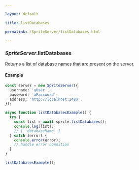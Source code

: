 ```yaml
---

layout: default

title: listDatabases

permalink: /SpriteServer/listDatabases.html

---
```


### _SpriteServer_.listDatabases

Returns a list of database names that are present on the server.

#### Example

```ts
const server = new SpriteServer({
  username: 'aUser',
  password: 'aPassword',
  address: 'http://localhost:2480',
});

async function listDatabasesExample() {
  try {
    const list = await sprite.listDatabases();
    console.log(list);
    // [ 'databaseName' ]
  } catch (error) {
    console.error(error);
    // handle error condition
  }
}

listDatabasesExample();
```

